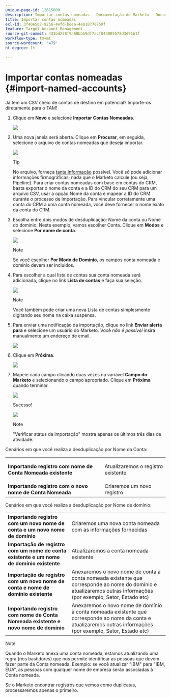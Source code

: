 ```yaml
---
unique-page-id: 12615800
description: Importar contas nomeadas - Documentação do Marketo - Documentação do produto
title: Importar contas nomeadas
exl-id: 3f40e567-9256-4efd-beea-4e818770759f
feature: Target Account Management
source-git-commit: 431bd258f9a68bbb9df7acf043085578d3d91b1f
workflow-type: tm+mt
source-wordcount: '479'
ht-degree: 1%

---
```


# Importar contas nomeadas {#import-named-accounts}

Já tem um CSV cheio de contas de destino em potencial? Importe-os diretamente para o TAM!

1. Clique em **Novo** e selecione **Importar Contas Nomeadas**.

   ![](assets/inaone.png)

1. Uma nova janela será aberta. Clique em **Procurar**, em seguida, selecione o arquivo de contas nomeadas que deseja importar.

   ![](assets/inatwo.png)

   >[!TIP]
   >
   >No arquivo, forneça [tanta informação](/help/marketo/product-docs/target-account-management/target/named-accounts/named-account-overview.md#named-account-attributes) possível. Você só pode adicionar informações firmográficas; nada que o Marketo calcule (ou seja, Pipeline). Para criar contas nomeadas com base em contas do CRM, basta exportar o nome da conta e a ID do CRM do seu CRM para um arquivo CSV, usar a opção Nome da conta e mapear a ID do CRM durante o processo de importação. Para vincular corretamente uma conta do CRM a uma conta nomeada, você deve fornecer o nome exato da conta do CRM.

1. Escolha entre dois modos de desduplicação: Nome da conta ou Nome do domínio. Neste exemplo, vamos escolher Conta. Clique em **Modos** e selecione **Por nome de conta**.

   ![](assets/inathree.png)

   >[!NOTE]
   >
   >Se você escolher **Por Modo de Domínio**, os campos conta nomeada e domínio devem ser incluídos.

1. Para escolher a qual lista de contas sua conta nomeada será adicionada, clique no link **Lista de contas** e faça sua seleção.

   ![](assets/inafour.png)

   >[!NOTE]
   >
   >Você também pode criar uma nova Lista de contas simplesmente digitando seu nome na caixa suspensa.

1. Para enviar uma notificação da importação, clique no link **Enviar alerta para** e selecione um usuário do Marketo. Você _não é possível_ insira manualmente um endereço de email.

   ![](assets/inafive-2.png)

1. Clique em **Próxima**.

   ![](assets/inasix-2.png)

1. Mapeie cada campo clicando duas vezes na variável **Campo do Marketo** e selecionando o campo apropriado. Clique em **Próxima** quando terminar.

   ![](assets/inaseven.png)

   Sucesso!

   ![](assets/inanine.png)

   >[!NOTE]
   >
   >&quot;Verificar status da importação&quot; mostra apenas os últimos três dias de atividade.

Cenários em que você realiza a desduplicação por Nome da Conta:

<table> 
 <tbody> 
  <tr> 
   <td><strong>Importando registro com nome de Conta Nomeada existente</strong></td> 
   <td><p>Atualizaremos o registro existente</p></td> 
  </tr> 
  <tr> 
   <td><strong>Importando registro com o novo nome de Conta Nomeada</strong></td> 
   <td>Criaremos um novo registro</td> 
  </tr> 
 </tbody> 
</table>

Cenários em que você realiza a desduplicação por Nome de domínio:

<table> 
 <tbody> 
  <tr> 
   <td><strong>Importando registro com um novo nome de conta e um novo nome de domínio</strong></td> 
   <td>Criaremos uma nova conta nomeada com as informações fornecidas</td> 
  </tr> 
  <tr> 
   <td><strong>Importação de registro com um nome de conta existente e um nome de domínio existente</strong></td> 
   <td>Atualizaremos a conta nomeada existente</td> 
  </tr> 
   <tr> 
   <td><strong>Importação de registro com um novo nome de conta e nome de domínio existente</strong></td> 
   <td>Anexaremos o novo nome de conta à conta nomeada existente que corresponde ao nome do domínio e atualizaremos outras informações (por exemplo, Setor, Estado etc)</td> 
  </tr> 
  <tr> 
   <td><strong>Importando registro com nome de Conta Nomeada existente e novo nome de domínio</strong></td> 
   <td>Anexaremos o novo nome de domínio à conta nomeada existente que corresponde ao nome da conta e atualizaremos outras informações (por exemplo, Setor, Estado etc)</td> 
  </tr> 
 </tbody> 
</table>

>[!NOTE]
>
>Quando o Marketo anexa uma conta nomeada, estamos atualizando uma regra (nos bastidores) que nos permite identificar as pessoas que devem fazer parte da Conta nomeada. Exemplo: se você atualizar &quot;IBM&quot; para &quot;IBM, EUA&quot;, as pessoas com qualquer nome de empresa serão associadas à Conta nomeada.

Se o Marketo encontrar registros que vemos como duplicatas, processaremos apenas o primeiro.
